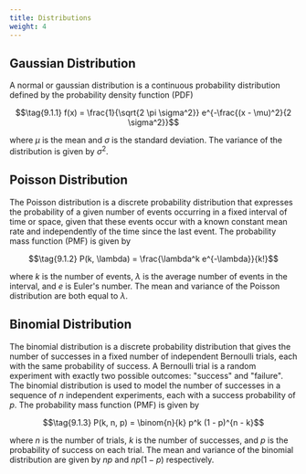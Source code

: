 ```yaml
---
title: Distributions
weight: 4
---
```


## Gaussian Distribution

A normal or gaussian distribution is a continuous probability distribution defined by the probability density function (PDF)

$$\tag{9.1.1} f(x) = \frac{1}{\sqrt{2 \pi \sigma^2}} e^{-\frac{(x - \mu)^2}{2 \sigma^2}}$$

where $\mu$ is the mean and $\sigma$ is the standard deviation. The variance of the distribution is given by $\sigma^2$.

## Poisson Distribution

The Poisson distribution is a discrete probability distribution that expresses the probability of a given number of events occurring in a fixed interval of time or space, given that these events occur with a known constant mean rate and independently of the time since the last event. The probability mass function (PMF) is given by

$$\tag{9.1.2} P(k, \lambda) = \frac{\lambda^k e^{-\lambda}}{k!}$$

where $k$ is the number of events, $\lambda$ is the average number of events in the interval, and $e$ is Euler's number.
The mean and variance of the Poisson distribution are both equal to $\lambda$.

## Binomial Distribution

The binomial distribution is a discrete probability distribution that gives the number of successes in a fixed number of independent Bernoulli trials, each with the same probability of success.
A Bernoulli trial is a random experiment with exactly two possible outcomes: "success" and "failure". The binomial distribution is used to model the number of successes in a sequence of $n$ independent experiments, each with a success probability of $p$.
The probability mass function (PMF) is given by

$$\tag{9.1.3} P(k, n, p) = \binom{n}{k} p^k (1 - p)^{n - k}$$

where $n$ is the number of trials, $k$ is the number of successes, and $p$ is the probability of success on each trial. The mean and variance of the binomial distribution are given by $np$ and $np(1 - p)$ respectively.
